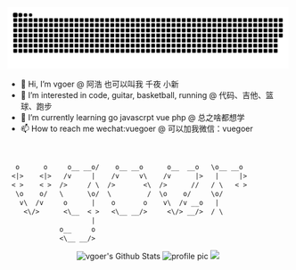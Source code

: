 <picture>
  <source media="(prefers-color-scheme: dark)" srcset="https://raw.githubusercontent.com/lxfriday/lxfriday/output/github-contribution-grid-snake-dark.svg">
  <source media="(prefers-color-scheme: light)" srcset="https://raw.githubusercontent.com/lxfriday/lxfriday/output/github-contribution-grid-snake.svg">
  <img alt="github contribution grid snake animation" src="https://raw.githubusercontent.com/lxfriday/lxfriday/output/github-contribution-grid-snake.svg">
</picture>


- 👋 Hi, I’m vgoer @ 阿浩 也可以叫我 千夜 小新
- 👀 I’m interested in code, guitar, basketball, running @ 代码、吉他、篮球、跑步
- 🌱 I’m currently learning go javascrpt vue php @ 总之啥都想学
- 📫 How to reach me wechat:vuegoer @ 可以加我微信：vuegoer

<!---
vgoer/vgoer is a ✨ special ✨ repository because its `README.md` (this file) appears on your GitHub profile.
You can click the Preview link to take a look at your changes.
--->

```

                                                             
  o      o     o__ __o/    o__ __o      o__  __o   \o__ __o  
 <|>    <|>   /v     |    /v     v\    /v      |>   |     |> 
 < >    < >  />     / \  />       <\  />      //   / \   < > 
  \o    o/   \      \o/  \         /  \o    o/     \o/       
   v\  /v     o      |    o       o    v\  /v __o   |        
    <\/>      <\__  < >   <\__ __/>     <\/> __/>  / \       
                     |                                       
             o__     o                                       
             <\__ __/>                                       

```
<p align="center">
<img alt="vgoer's Github Stats" src="https://github-readme-stats.vercel.app/api?username=vgoer&show_icons=true&include_all_commits=true&hide_border=true" />
<img alt="profile pic" width="195px" src="https://avatars2.githubusercontent.com/u/26059688?s=460&u=d41b000a62eab50d000c3da604d151cec27bd850&v=4" /> 
<img src="https://github-readme-stats.anuraghazra1.vercel.app/api/top-langs/?username=adi1090x&hide=ruby,perl&hide_border=true" /> 
</p>



